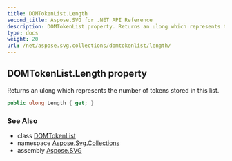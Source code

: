 ```yaml
---
title: DOMTokenList.Length
second_title: Aspose.SVG for .NET API Reference
description: DOMTokenList property. Returns an ulong which represents the number of tokens stored in this list
type: docs
weight: 20
url: /net/aspose.svg.collections/domtokenlist/length/
---
```

## DOMTokenList.Length property

Returns an ulong which represents the number of tokens stored in this list.

```csharp
public ulong Length { get; }
```

### See Also

* class [DOMTokenList](../)
* namespace [Aspose.Svg.Collections](../../domtokenlist/)
* assembly [Aspose.SVG](../../../)
